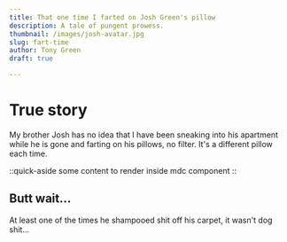 ```yaml
---
title: That one time I farted on Josh Green's pillow
description: A tale of pungent prowess.
thumbnail: /images/josh-avatar.jpg
slug: fart-time
author: Tony Green
draft: true

---
```


# True story

My brother Josh has no idea that I have been sneaking into his apartment while he is gone and farting on his pillows, no filter. It's a different pillow each time. 

::quick-aside
some content to render inside mdc component
::

## Butt wait...

At least one of the times he shampooed shit off his carpet, it wasn't dog shit...